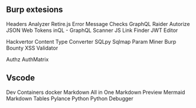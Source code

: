## Burp extesions
Headers Analyzer
Retire.js
Error Message Checks
GraphQL Raider
Autorize
JSON Web Tokens
inQL - GraphQL Scanner
JS Link Finder
JWT Editor

Hackvertor
Content Type Converter
SQLpy Sqlmap
Param Miner
Burp Bounty
XSS Validator

Authz
AuthMatrix


## Vscode
Dev Containers
docker
Markdown All in One
Markdown Preview Mermaid
Markdown Tables
Pylance
Python
Python Debugger